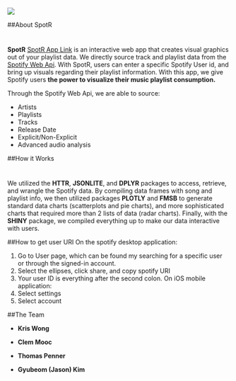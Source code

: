 
```{r setup, include=FALSE, echo = FALSE}

```
![](http://www.josesep.nl/wp-content/uploads/2017/06/spotify-logo.png)

##About SpotR 
#
**SpotR** [SpotR App Link](https://ktwong27.shinyapps.io/final_spotify/) is an interactive web app that creates visual graphics out of your playlist data. We directly source track and playlist data from the [Spotify Web Api](https://developer.spotify.com/web-api/). With SpotR, users can enter a specific Spotify User id, and bring up visuals regarding their playlist information. With this app, we give Spotify users **the power to visualize their music playlist consumption.**

Through the Spotify Web Api, we are able to source:

- Artists
- Playlists
- Tracks
- Release Date
- Explicit/Non-Explicit
- Advanced audio analysis

##How it Works
#
We utilized the **HTTR**, **JSONLITE**, and **DPLYR** packages to access, retrieve, and wrangle the Spotify data. By compiling data frames with song and playlist info, we then utilized packages **PLOTLY** and **FMSB** to generate standard data charts (scatterplots and pie charts), and more sophisticated charts that required more than 2 lists of data (radar charts). Finally, with the **SHINY** package, we compiled everything up to make our data interactive with users.

##How to get user URI
On the spotify desktop application:
1. Go to User page, which can be found my searching for a specific user or through the signed-in account.
2. Select the ellipses, click share, and copy spotify URI
3. Your user ID is everything after the second colon.
On iOS mobile application:
1. Select settings
2. Select account

##The Team
- **Kris Wong**  

- **Clem Mooc**  

- **Thomas Penner**  

- **Gyubeom (Jason) Kim**  